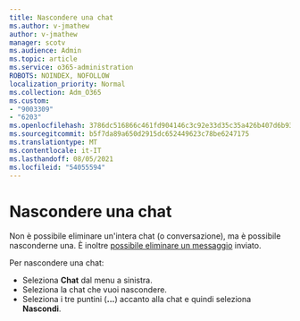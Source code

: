 ```yaml
---
title: Nascondere una chat
ms.author: v-jmathew
author: v-jmathew
manager: scotv
ms.audience: Admin
ms.topic: article
ms.service: o365-administration
ROBOTS: NOINDEX, NOFOLLOW
localization_priority: Normal
ms.collection: Adm_O365
ms.custom:
- "9003309"
- "6203"
ms.openlocfilehash: 3786dc516866c461fd904146c3c92e33d35c35a426b407d6b93d97fd11446ce9
ms.sourcegitcommit: b5f7da89a650d2915dc652449623c78be6247175
ms.translationtype: MT
ms.contentlocale: it-IT
ms.lasthandoff: 08/05/2021
ms.locfileid: "54055594"
---
```

# <a name="hide-a-chat"></a>Nascondere una chat

Non è possibile eliminare un'intera chat (o conversazione), ma è possibile nasconderne una. È inoltre [possibile eliminare un messaggio](https://support.office.com/client/delete-a-message-you-have-sent-67bd76a5-04e7-46ea-9ef0-5800865cb8f3) inviato.

Per nascondere una chat:

- Seleziona **Chat** dal menu a sinistra.
- Seleziona la chat che vuoi nascondere.
- Seleziona i tre puntini (**...**) accanto alla chat e quindi seleziona **Nascondi**.
